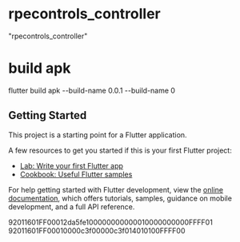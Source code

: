 # rpecontrols_controller

"rpecontrols_controller"

# build apk 

flutter build apk --build-name 0.0.1 --build-name 0

## Getting Started

This project is a starting point for a Flutter application.

A few resources to get you started if this is your first Flutter project:

- [Lab: Write your first Flutter app](https://docs.flutter.dev/get-started/codelab)
- [Cookbook: Useful Flutter samples](https://docs.flutter.dev/cookbook)

For help getting started with Flutter development, view the
[online documentation](https://docs.flutter.dev/), which offers tutorials,
samples, guidance on mobile development, and a full API reference.


92011601FF00012da5fe100000000000010000000000FFFF01
92011601FF00010000c3f00000c3f014010100FFFF00